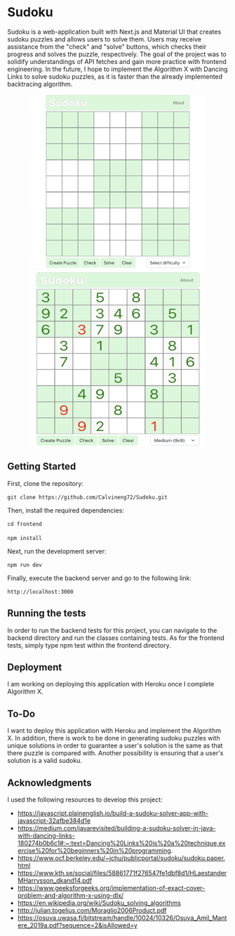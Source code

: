 # Sudoku

Sudoku is a web-application built with Next.js and Material UI that creates sudoku puzzles and allows users to solve them. Users may receive assistance from the "check" and "solve" buttons, which checks their progress and solves the puzzle, respectively. The goal of the project was to solidify understandings of API fetches and gain more practice with frontend engineering. In the future, I hope to implement the Algorithm X with Dancing Links to solve sudoku puzzles, as it is faster than the already implemented backtracing algorithm.

<p align="center">
  <img
    src="project_screenshots/empty-sudoku.png"
    alt="Empty Sudoku"
    title="Empty Sudoku"
    style="display: inline-block; margin: 0 auto; width: 400px; height: 400px">
  <img
    src="project_screenshots/sample-sudoku.png"
    alt="Sample Sudoku"
    title="Sample Sudoku"
    style="display: inline-block; margin: 0 auto; width: 400px; height: 400px">
</p>

## Getting Started

First, clone the repository:

    git clone https://github.com/Calvineng72/Sudoku.git
      
Then, install the required dependencies: 
 
    cd frontend
 
    npm install
      
Next, run the development server:

    npm run dev
    
Finally, execute the backend server and go to the following link:

    http://localhost:3000

## Running the tests

In order to run the backend tests for this project, you can navigate to the backend directory and run the classes containing tests. As for the frontend tests, simply type npm test within the frontend directory. 

## Deployment

I am working on deploying this application with Heroku once I complete Algorithm X.

## To-Do

I want to deploy this application with Heroku and implement the Algorithm X. In addition, there is work to be done in generating sudoku puzzles with unique solutions in order to guarantee a user's solution is the same as that there puzzle is compared with. Another possibility is ensuring that a user's solution is a valid sudoku. 

## Acknowledgments

I used the following resources to develop this project:

- https://javascript.plainenglish.io/build-a-sudoku-solver-app-with-javascript-32afbe384d1e
- https://medium.com/javarevisited/building-a-sudoku-solver-in-java-with-dancing-links-180274b0b6c1#:~:text=Dancing%20Links%20is%20a%20technique,exercise%20for%20beginners%20in%20programming.
- https://www.ocf.berkeley.edu/~jchu/publicportal/sudoku/sudoku.paper.html
- https://www.kth.se/social/files/58861771f276547fe1dbf8d1/HLaestanderMHarrysson_dkand14.pdf
- https://www.geeksforgeeks.org/implementation-of-exact-cover-problem-and-algorithm-x-using-dlx/
- https://en.wikipedia.org/wiki/Sudoku_solving_algorithms
- http://julian.togelius.com/Moraglio2006Product.pdf
- https://osuva.uwasa.fi/bitstream/handle/10024/10326/Osuva_Amil_Mantere_2019a.pdf?sequence=2&isAllowed=y
